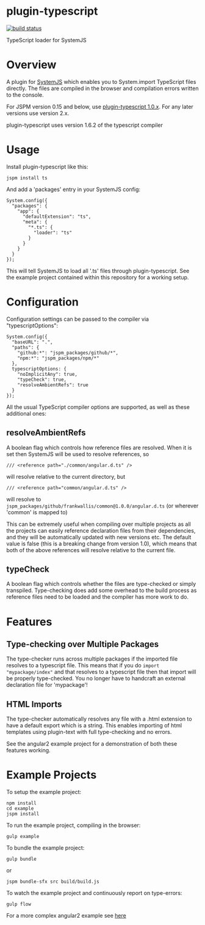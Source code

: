 plugin-typescript
============================
[![build status](https://secure.travis-ci.org/frankwallis/plugin-typescript.png?branch=master)](http://travis-ci.org/frankwallis/plugin-typescript)

TypeScript loader for SystemJS

# Overview #

A plugin for [SystemJS](https://github.com/systemjs/systemjs) which enables you to System.import TypeScript files directly. The files are compiled in the browser and compilation errors written to the console.

For JSPM version 0.15 and below, use [plugin-typescript 1.0.x](https://github.com/frankwallis/plugin-typescript/tree/1.0). For any later versions use version 2.x.

plugin-typescript uses version 1.6.2 of the typescript compiler

# Usage #

Install plugin-typescript like this:

```
jspm install ts
```

And add a 'packages' entry in your SystemJS config:

```
System.config({
  "packages": {
    "app": {
      "defaultExtension": "ts",
      "meta": {
        "*.ts": {
          "loader": "ts"
        }
      }
    }
  }
});
```

This will tell SystemJS to load all '.ts' files through plugin-typescript.
See the example project contained within this repository for a working setup.

# Configuration #

Configuration settings can be passed to the compiler via "typescriptOptions":

```
System.config({
  "baseURL": ".",
  "paths": {
    "github:*": "jspm_packages/github/*",
    "npm:*": "jspm_packages/npm/*"
  },
  typescriptOptions: {
    "noImplicitAny": true,
    "typeCheck": true,
    "resolveAmbientRefs": true
  }
});
```

All the usual TypeScript compiler options are supported, as well as these additional ones:

## resolveAmbientRefs ##

A boolean flag which controls how reference files are resolved. When it is set then SystemJS will be used to resolve references, so

```
/// <reference path="./common/angular.d.ts" />
```
will resolve relative to the current directory, but
```
/// <reference path="common/angular.d.ts" />
```
will resolve to ```jspm_packages/github/frankwallis/common@1.0.0/angular.d.ts``` (or wherever 'common' is mapped to)

This can be extremely useful when compiling over multiple projects as all the projects can easily reference declaration files from their dependencies, and they will be automatically updated with new versions etc. 
The default value is false (this is a breaking change from version 1.0), which means that both of the above references will resolve relative to the current file.

## typeCheck ##

A boolean flag which controls whether the files are type-checked or simply transpiled. Type-checking does add some overhead to the build process as reference files need to be loaded and the compiler has more work to do.

# Features #

## Type-checking over Multiple Packages ##

The type-checker runs across multiple packages if the imported file resolves to a typescript file. This means that if you do ```import "mypackage/index"``` and that resolves to a typescript file then that import will be properly type-checked. You no longer have to handcraft an external declaration file for 'mypackage'! 

## HTML Imports ##

The type-checker automatically resolves any file with a .html extension to have a default export which is a string. This enables importing of html templates using plugin-text with full type-checking and no errors.

See the angular2 example project for a demonstration of both these features working.

# Example Projects #

To setup the example project:
```
npm install
cd example
jspm install
```

To run the example project, compiling in the browser:
```
gulp example
```

To bundle the example project:
```
gulp bundle
```
or
```
jspm bundle-sfx src build/build.js
```

To watch the example project and continuously report on type-errors:
```
gulp flow
```

For a more complex angular2 example see [here](https://github.com/frankwallis/redouble/tree/angular2)

